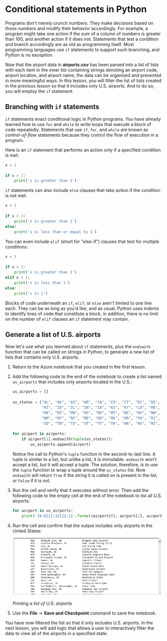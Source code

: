 # Conditional statements in Python

Programs don't merely crunch numbers. They make *decisions* based on those numbers and modify their behavior accordingly. For example, a program might take one action if the sum of a column of numbers is greater than 100, and another action if it does not. Statements that test a condition and branch accordingly are as old as programming itself. Most programming languages use `if` statements to support such branching, and Python is no exception.

Now that the airport data in **airports.csv** has been parsed into a list of lists with each item in the inner list containing strings denoting an airport code, airport location, and airport name, the data can be organized and presented in more meaningful ways. In this lesson, you will filter the list of lists created in the previous lesson so that it includes only U.S. airports. And to do so, you will employ the `if` statement.

## Branching with `if` statements

`if` statements enact conditional logic in Python programs. You have already learned how to use `for` and `while` to write loops that execute a block of code repeatedly. Statements that use `if`, `for`, and `while` are known as *control-of-flow* statements because they control the flow of execution in a program.

Here is an `if` statement that performs an action only if a specified condition is met:

```python
x = 2

if x > 1:
    print('x is greater than 1')
```

`if` statements can also include `else` clauses that take action if the condition is not met:

```python
x = 2

if x > 1:
    print('x is greater than 1')
else:
    print('x is less than or equal to 1')
```

You can even include `elif` (short for "else-if") clauses that test for multiple conditions:

```python
x = 1

if x > 1:
    print('x is greater than 1')
elif x < 1:
    print('x is less than 1')
else:
    print('x is 1')
```

Blocks of code underneath an `if`, `elif`, or `else` aren't limited to one line each. They can be as long as you'd like, and as usual, Python uses indents to identify lines of code that constitute a block. in addition, there is no limit on the number of `elif` clauses an `if` statement may contain.

## Generate a list of U.S. airports

Now let's use what you learned about `if` statements, plus the `endswith` function that can be called on strings in Python, to generate a new list of lists that contains only U.S. airports.

1. Return to the Azure notebook that you created in the first lesson.

1. Add the following code to the end of the notebook to create a list named `us_airports` that includes only airports located in the U.S.:

	```python
	us_airports = []
	
	us_states = ["AL", "AK", "AZ", "AR", "CA", "CO", "CT", "DC", "DE", "FL", "GA", 
	             "HI", "ID", "IL", "IN", "IA", "KS", "KY", "LA", "ME", "MD", 
	             "MA", "MI", "MN", "MS", "MO", "MT", "NE", "NV", "NH", "NJ", 
	             "NM", "NY", "NC", "ND", "OH", "OK", "OR", "PA", "RI", "SC", 
	             "SD", "TN", "TX", "UT", "VT", "VA", "WA", "WV", "WI", "WY"]
	
	for airport in airports:
	    if airport[1].endswith(tuple(us_states)):
	        us_airports.append(airport)
	```

	Notice the call to Python's `tuple` function in the second-to-last line. A tuple is similar to a list, but unlike a list, it is immutable. `endswith` won't accept a list, but it will accept a tuple. The solution, therefore, is to use the `tuple` function to wrap a tuple around the `us_states` list. Now `endswith` will return `True` if the string it is called on is present in the list, or `False` if it is not.

1. Run the cell and verify that it executes without error. Then add the following code to the empty cell at the end of the notebook to list all U.S. airports:

	```python
	for airport in us_airports:
	    print('{0:8}{1:32}{2:1}'.format(airport[0], airport[1], airport[2]))
	```

1. Run the cell and confirm that the output includes only airports in the United States:

	![Printing a list of U.S. airports](media/print-us-airports.png)

	_Printing a list of U.S. airports_

1. Use the **File** -> **Save and Checkpoint** command to save the notebook.

You have now filtered the list so that it only includes U.S. airports. In the next lesson, you will add logic that allows a user to interactively filter the data to view all of the airports in a specified state.